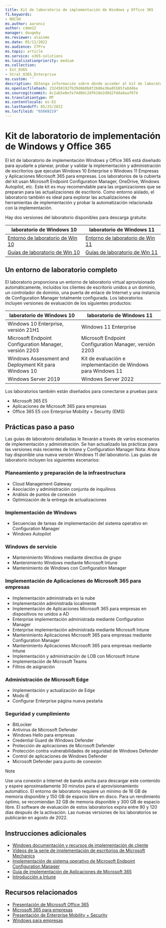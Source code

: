 ```yaml
---
title: Kit de laboratorio de implementación de Windows y Office 365
f1.keywords:
- NOCSH
ms.author: aaroncz
author: cdmm12
manager: dougeby
ms.reviewer: alainme
ms.date: 05/11/2022
ms.audience: ITPro
ms.topic: article
ms.service: o365-solutions
ms.localizationpriority: medium
ms.collection:
- Ent_O365
- Strat_O365_Enterprise
ms.custom: ''
description: Obtenga información sobre dónde acceder al kit de laboratorio de implementación de Windows y Office.
ms.openlocfilehash: 2324501927b39d860b8f2b06e36a85585fa8d4be
ms.sourcegitcommit: 6c2ab5e8efe74d0dc2df610e2d9d2fdda8aaf074
ms.translationtype: MT
ms.contentlocale: es-ES
ms.lasthandoff: 05/25/2022
ms.locfileid: "65669219"
---
```

# <a name="windows-and-office-365-deployment-lab-kit"></a>Kit de laboratorio de implementación de Windows y Office 365

El kit de laboratorio de implementación Windows y Office 365 está diseñado para ayudarle a planear, probar y validar la implementación y administración de escritorios que ejecutan Windows 10 Enterprise o Windows 11 Empresas y Aplicaciones Microsoft 365 para empresas. Los laboratorios de la cubierta del kit usan Microsoft Endpoint Configuration Manager, OneDrive, Windows Autopilot, etc. Este kit es muy recomendable para las organizaciones que se preparan para las actualizaciones de escritorio. Como entorno aislado, el laboratorio también es ideal para explorar las actualizaciones de herramientas de implementación y probar la automatización relacionada con la implementación.

Hay dos versiones del laboratorio disponibles para descarga gratuita:  

|laboratorio de Windows 10|laboratorio de Windows 11|
|---|---|
|[Entorno de laboratorio de Win 10](https://download.microsoft.com/download/3/3/a/33a3c7d7-b393-4f78-9b90-2d5eb7fd98e8/Win10_21H1_lab.zip)|[Entorno de laboratorio de Win 11](https://download.microsoft.com/download/9/d/9/9d9e278e-a1ea-4704-85e1-cb24f3806f45/Win11_Lab_05.09.zip)|
|[Guías de laboratorio de Win 10](https://download.microsoft.com/download/2/9/9/29952cdb-b98d-4f9b-9d6e-9fb49644b0a0/Win10_21H1_Lab_05.12.zip)|[Guías de laboratorio de Win 11](https://download.microsoft.com/download/9/d/9/9d9e278e-a1ea-4704-85e1-cb24f3806f45/Win11_Lab_Guides_05.09.zip)|

## <a name="a-complete-lab-environment"></a>Un entorno de laboratorio completo

El laboratorio proporciona un entorno de laboratorio virtual aprovisionado automáticamente, incluidos los clientes de escritorio unidos a un dominio, un controlador de dominio, una puerta de enlace de Internet y una instancia de Configuration Manager totalmente configurada. Los laboratorios incluyen versiones de evaluación de los siguientes productos:

|laboratorio de Windows 10|laboratorio de Windows 11|
|---|---|
|Windows 10 Enterprise, versión 21H1|Windows 11 Enterprise|
|Microsoft Endpoint Configuration Manager, versión 2203|Microsoft Endpoint Configuration Manager, versión 2203|
|Windows Assessment and Deployment Kit para Windows 10|Kit de evaluación e implementación de Windows para Windows 11|
|Windows Server 2019|Windows Server 2022|

Los laboratorios también están diseñados para conectarse a pruebas para:

- Microsoft 365 E5
- Aplicaciones de Microsoft 365 para empresas
- Office 365 E5 con Enterprise Mobility + Security (EMS)

## <a name="step-by-step-labs"></a>Prácticas paso a paso

Las guías de laboratorio detalladas le llevarán a través de varios escenarios de implementación y administración. Se han actualizado las prácticas para las versiones más recientes de Intune y Configuration Manager Nota: Ahora hay disponible una nueva versión Windows 11 del laboratorio. Las guías de laboratorio incluyen los siguientes escenarios:

### <a name="plan-and-prepare-infrastructure"></a>Planeamiento y preparación de la infraestructura

- Cloud Management Gateway
- Asociación y administración conjunta de inquilinos
- Análisis de puntos de conexión
- Optimización de la entrega de actualizaciones

### <a name="deploy-windows"></a>Implementación de Windows

- Secuencias de tareas de implementación del sistema operativo en Configuration Manager
- Windows Autopilot

### <a name="service-windows"></a>Windows de servicio

- Mantenimiento Windows mediante directiva de grupo
- Mantenimiento Windows mediante Microsoft Intune
- Mantenimiento de Windows con Configuration Manager

### <a name="deploy-microsoft-365-apps-for-enterprise"></a>Implementación de Aplicaciones de Microsoft 365 para empresas

- Implementación administrada en la nube
- Implementación administrada localmente
- Implementación de Aplicaciones Microsoft 365 para empresas en dispositivos no unidos a AD
- Enterprise implementación administrada mediante Configuration Manager
- Enterprise implementación administrada mediante Microsoft Intune
- Mantenimiento Aplicaciones Microsoft 365 para empresas mediante Configuration Manager
- Mantenimiento Aplicaciones Microsoft 365 para empresas mediante Intune
- Implementación y administración de LOB con Microsoft Intune
- Implementación de Microsoft Teams
- Filtros de asignación

### <a name="managing-microsoft-edge"></a>Administración de Microsoft Edge

- Implementación y actualización de Edge
- Modo IE
- Configurar Enterprise página nueva pestaña

### <a name="security-and-compliance"></a>Seguridad y cumplimiento

- BitLocker
- Antivirus de Microsoft Defender
- Windows Hello para empresas
- Credential Guard de Windows Defender       
- Protección de aplicaciones de Microsoft Defender     
- Protección contra vulnerabilidades de seguridad de Windows Defender             
- Control de aplicaciones de Windows Defender   
- Microsoft Defender para punto de conexión 


> [!NOTE]
> Use una conexión a Internet de banda ancha para descargar este contenido y espere aproximadamente 30 minutos para el aprovisionamiento automático. El entorno de laboratorio requiere un mínimo de 16 GB de memoria disponible y 150 GB de espacio libre en disco. Para un rendimiento óptimo, se recomiendan 32 GB de memoria disponible y 300 GB de espacio libre. El software de evaluación de estos laboratorios expira entre 90 y 120 días después de la activación. Las nuevas versiones de los laboratorios se publicarán en agosto de 2022. 

## <a name="additional-guidance"></a>Instrucciones adicionales

- [Windows documentación y recursos de implementación de cliente](/windows/deployment)
- [Vídeos de la serie de implementación de escritorios de Microsoft Mechanics](https://www.aka.ms/watchhowtoshift)
- [Implementación de sistema operativo de Microsoft Endpoint Configuration Manager](/mem/configmgr/osd/understand/introduction-to-operating-system-deployment)
- [Guía de implementación de Aplicaciones de Microsoft 365](/deployoffice/deployment-guide-microsoft-365-apps)
- [Introducción a Intune](/intune/get-started-evaluation)

## <a name="related-resources"></a>Recursos relacionados

- [Presentación de Microsoft Office 365](https://www.microsoft.com/microsoft-365/default.aspx)
- [Microsoft 365 para empresas](https://products.office.com/business/office)
- [Presentación de Enterprise Mobility + Security](https://www.microsoft.com/cloud-platform/enterprise-mobility-security)
- [Windows para empresas](https://www.microsoft.com/windows/business)
